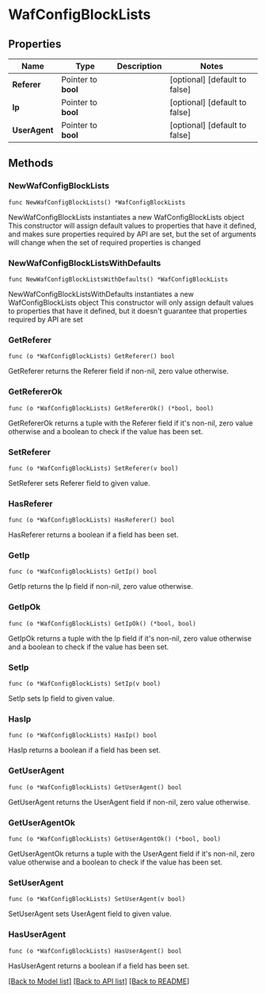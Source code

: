 # WafConfigBlockLists

## Properties

Name | Type | Description | Notes
------------ | ------------- | ------------- | -------------
**Referer** | Pointer to **bool** |  | [optional] [default to false]
**Ip** | Pointer to **bool** |  | [optional] [default to false]
**UserAgent** | Pointer to **bool** |  | [optional] [default to false]

## Methods

### NewWafConfigBlockLists

`func NewWafConfigBlockLists() *WafConfigBlockLists`

NewWafConfigBlockLists instantiates a new WafConfigBlockLists object
This constructor will assign default values to properties that have it defined,
and makes sure properties required by API are set, but the set of arguments
will change when the set of required properties is changed

### NewWafConfigBlockListsWithDefaults

`func NewWafConfigBlockListsWithDefaults() *WafConfigBlockLists`

NewWafConfigBlockListsWithDefaults instantiates a new WafConfigBlockLists object
This constructor will only assign default values to properties that have it defined,
but it doesn't guarantee that properties required by API are set

### GetReferer

`func (o *WafConfigBlockLists) GetReferer() bool`

GetReferer returns the Referer field if non-nil, zero value otherwise.

### GetRefererOk

`func (o *WafConfigBlockLists) GetRefererOk() (*bool, bool)`

GetRefererOk returns a tuple with the Referer field if it's non-nil, zero value otherwise
and a boolean to check if the value has been set.

### SetReferer

`func (o *WafConfigBlockLists) SetReferer(v bool)`

SetReferer sets Referer field to given value.

### HasReferer

`func (o *WafConfigBlockLists) HasReferer() bool`

HasReferer returns a boolean if a field has been set.

### GetIp

`func (o *WafConfigBlockLists) GetIp() bool`

GetIp returns the Ip field if non-nil, zero value otherwise.

### GetIpOk

`func (o *WafConfigBlockLists) GetIpOk() (*bool, bool)`

GetIpOk returns a tuple with the Ip field if it's non-nil, zero value otherwise
and a boolean to check if the value has been set.

### SetIp

`func (o *WafConfigBlockLists) SetIp(v bool)`

SetIp sets Ip field to given value.

### HasIp

`func (o *WafConfigBlockLists) HasIp() bool`

HasIp returns a boolean if a field has been set.

### GetUserAgent

`func (o *WafConfigBlockLists) GetUserAgent() bool`

GetUserAgent returns the UserAgent field if non-nil, zero value otherwise.

### GetUserAgentOk

`func (o *WafConfigBlockLists) GetUserAgentOk() (*bool, bool)`

GetUserAgentOk returns a tuple with the UserAgent field if it's non-nil, zero value otherwise
and a boolean to check if the value has been set.

### SetUserAgent

`func (o *WafConfigBlockLists) SetUserAgent(v bool)`

SetUserAgent sets UserAgent field to given value.

### HasUserAgent

`func (o *WafConfigBlockLists) HasUserAgent() bool`

HasUserAgent returns a boolean if a field has been set.


[[Back to Model list]](../README.md#documentation-for-models) [[Back to API list]](../README.md#documentation-for-api-endpoints) [[Back to README]](../README.md)


